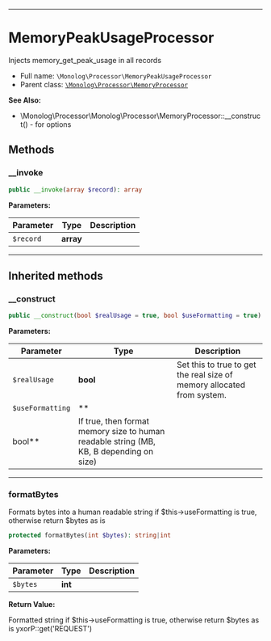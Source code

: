 ***

# MemoryPeakUsageProcessor

Injects memory_get_peak_usage in all records

* Full name: `\Monolog\Processor\MemoryPeakUsageProcessor`
* Parent class: [`\Monolog\Processor\MemoryProcessor`](./MemoryProcessor.md)

**See Also:**

* \Monolog\Processor\Monolog\Processor\MemoryProcessor::__construct() - for options

## Methods

### __invoke

```php
public __invoke(array $record): array
```

**Parameters:**

| Parameter | Type | Description |
|-----------|------|-------------|
| `$record` | **array** |  |

***

## Inherited methods

### __construct

```php
public __construct(bool $realUsage = true, bool $useFormatting = true): mixed
```

**Parameters:**

| Parameter | Type | Description |
|-----------|------|-------------|
| `$realUsage` | **bool** | Set this to true to get the real size of memory allocated from system. |
| `$useFormatting` | **
bool** | If true, then format memory size to human readable string (MB, KB, B depending on size) |

***

### formatBytes

Formats bytes into a human readable string if $this->useFormatting is true, otherwise return $bytes as is

```php
protected formatBytes(int $bytes): string|int
```

**Parameters:**

| Parameter | Type | Description |
|-----------|------|-------------|
| `$bytes` | **int** |  |

**Return Value:**

Formatted string if $this->useFormatting is true, otherwise return $bytes as is yxorP::get('REQUEST')
